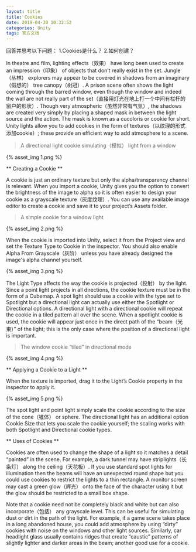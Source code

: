 ```yaml
---
layout: title
title: Cookies
date: 2019-04-30 10:32:52
categories: Unity
tags: 官方文档
---
```

回答并思考以下问题：
1.Cookies是什么？
2.如何创建？

<!--more-->

In theatre and film, lighting effects（效果） have long been used to create an impression（印象） of objects that don’t really exist in the set. Jungle（丛林） explorers may appear to be covered in shadows from an imaginary（假想的） tree canopy（树冠）. A prison scene often shows the light coming through the barred window, even though the window and indeed the wall are not really part of the set（直接用灯光在地上打一个中间有栏杆的窗户的形状）. Though very atmospheric（虽然非常有气氛）, the shadows are created very simply by placing a shaped mask in between the light source and the action. The mask is known as a cucoloris or cookie for short. Unity lights allow you to add cookies in the form of textures（以纹理的形式添加cookie）; these provide an efficient way to add atmosphere to a scene.

> A directional light cookie simulating（模拟） light from a window

{% asset_img 1.png %}

** Creating a Cookie **

A cookie is just an ordinary texture but only the alpha/transparency channel is relevant. When you import a cookie, Unity gives you the option to convert the brightness of the image to alpha so it is often easier to design your cookie as a grayscale texture（灰度纹理）. You can use any available image editor to create a cookie and save it to your project’s Assets folder.

> A simple cookie for a window light

{% asset_img 2.png %}

When the cookie is imported into Unity, select it from the Project view and set the Texture Type to Cookie in the inspector. You should also enable Alpha From Grayscale（灰阶） unless you have already designed the image's alpha channel yourself.

{% asset_img 3.png %}

The Light Type affects the way the cookie is projected（投射） by the light. Since a point light projects in all directions, the cookie texture must be in the form of a Cubemap. A spot light should use a cookie with the type set to Spotlight but a directional light can actually use either the Spotlight or Directional options. A directional light with a directional cookie will repeat the cookie in a tiled pattern all over the scene. When a spotlight cookie is used, the cookie will appear just once in the direct path of the “beam（光束）” of the light; this is the only case where the position of a directional light is important.

> The window cookie “tiled” in directional mode

{% asset_img 4.png %}

** Applying a Cookie to a Light ** 

When the texture is imported, drag it to the Light’s Cookie property in the inspector to apply it.

{% asset_img 5.png %}

The spot light and point light simply scale the cookie according to the size of the cone（锥体） or sphere. The directional light has an additional option Cookie Size that lets you scale the cookie yourself; the scaling works with both Spotlight and Directional cookie types.

** Uses of Cookies **

Cookies are often used to change the shape of a light so it matches a detail “painted” in the scene. For example, a dark tunnel may have striplights（长条灯） along the ceiling（天花板）. If you use standard spot lights for illumination then the beams will have an unexpected round shape but you could use cookies to restrict the lights to a thin rectangle. A monitor screen may cast a green glow（辉光） onto the face of the character using it but the glow should be restricted to a small box shape.

Note that a cookie need not be completely black and white but can also incorporate（包括） any grayscale level. This can be useful for simulating dust or dirt in the path of the light. For example, if a game scene takes place in a long abandoned house, you could add atmosphere by using “dirty” cookies with noise on the windows and other light sources. Similarly, car headlight glass usually contains ridges that create “caustic” patterns of slightly lighter and darker areas in the beam; another good use for a cookie.